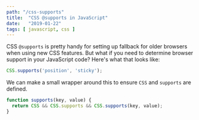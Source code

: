 ```yaml
---
path: "/css-supports"
title:  "CSS @supports in JavaScript"
date:   "2019-01-22"
tags: [ javascript, css ]
---
```


CSS `@supports` is pretty handy for setting up fallback for older browsers when using new CSS features. But what if you need to determine browser support in your JavaScript code? Here's what that looks like:

```js
CSS.supports('position', 'sticky');
```

We can make a small wrapper around this to ensure `CSS` and `supports` are defined.

```js
function supports(key, value) {
  return CSS && CSS.supports && CSS.supports(key, value);
}
```